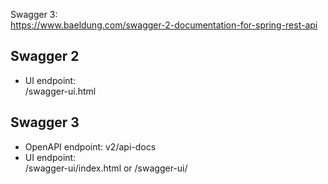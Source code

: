 Swagger 3:  
https://www.baeldung.com/swagger-2-documentation-for-spring-rest-api  

## Swagger 2
- UI endpoint:  
  /swagger-ui.html

## Swagger 3
- OpenAPI endpoint:
  v2/api-docs
- UI endpoint:  
  /swagger-ui/index.html or /swagger-ui/
